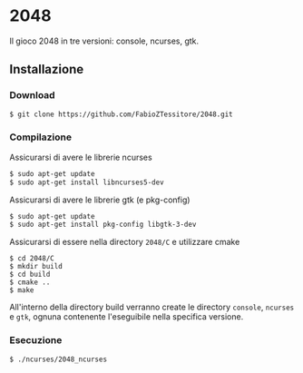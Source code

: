 # 2048

Il gioco 2048 in tre versioni: console, ncurses, gtk.

## Installazione

### Download
```bash
$ git clone https://github.com/FabioZTessitore/2048.git
```

### Compilazione

Assicurarsi di avere le librerie ncurses
```bash
$ sudo apt-get update
$ sudo apt-get install libncurses5-dev
```

Assicurarsi di avere le librerie gtk (e pkg-config)
```bash
$ sudo apt-get update
$ sudo apt-get install pkg-config libgtk-3-dev
```

Assicurarsi di essere nella directory `2048/C` e utilizzare cmake
```
$ cd 2048/C
$ mkdir build
$ cd build
$ cmake ..
$ make
```

All'interno della directory build verranno create le directory `console`, `ncurses` e `gtk`, ognuna contenente l'eseguibile nella specifica versione.

### Esecuzione
```bash
$ ./ncurses/2048_ncurses
```
